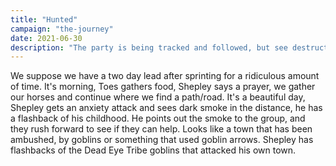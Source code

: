 ```yaml
---
title: "Hunted"
campaign: "the-journey"
date: 2021-06-30
description: "The party is being tracked and followed, but see destruction on their journey"
---
```


We suppose we have a two day lead after sprinting for a ridiculous amount of time. It's morning, Toes gathers food, Shepley says a prayer, we gather our horses and continue where we find a path/road. It's a beautiful day, Shepley gets an anxiety attack and sees dark smoke in the distance, he has a flashback of his childhood. He points out the smoke to the group, and they rush forward to see if they can help. Looks like a town that has been ambushed, by goblins or something that used goblin arrows. Shepley has flashbacks of the Dead Eye Tribe goblins that attacked his own town. 
